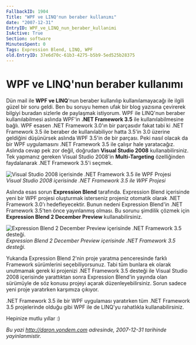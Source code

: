 ```yaml
---
FallbackID: 1904
Title: "WPF ve LINQ'nun beraber kullanımı"
date: "2007-12-31"
EntryID: WPF_ve_LINQ_nun_beraber_kullanimi
IsActive: True
Section: software
MinutesSpent: 0
Tags: Expression Blend, LINQ, WPF
old.EntryID: 37e6d70c-61b3-4275-b5b9-5ed525b28375
---
```

# WPF ve LINQ'nun beraber kullanımı
Dün mail ile **WPF ve LINQ**'nun beraber kullanılıp kullanılamayacağı
ile ilgili güzel bir soru geldi. Ben bu soruyu hemen ufak bir blog
yazısına çevirerek bilgiyi buradan sizlerle de paylaşmak istiyorum. WPF
ile LINQ'nun beraber kullanılabilmesi aslında WPF'in **.NET Framework
3.5** ile kullanılabilmesine bağlı. WPF esasen .NET Framework 3.0'ın bir
parçasıdır fakat tabi ki .NET Framework 3.5 ile beraber de
kullanılabiliyor hatta 3.5'in 3.0 üzerine geldiğini düşünürsek aslında
WPF 3.5'in de bir parçası. Peki nasıl olacak da bir WPF uygulamasını
.NET Framework 3.5 ile çalışır hale yaratacağız. Aslında cevap pek zor
değil, doğrudan **Visual Studio 2008** kullanabilirsiniz. Tek yapmanız
gereken Visual Studio 2008'in **Multi-Targeting** özelliğinden
faydalanarak .NET Framework 3.5'i seçmek.

![Visual Studio 2008 içerisinde .NET Framework 3.5 ile WPF
Projesi](media/WPF_ve_LINQ_nun_beraber_kullanimi/31122007_1.png)\
*Visual Studio 2008 içerisinde .NET Framework 3.5 ile WPF Projesi*

Aslında esas sorun **Expression Blend** tarafında. Expression Blend
içerisinde yeni bir WPF projesi oluşturmak isterseniz projeniz otomatik
olarak .NET Framework 3.0'ı hedefleyecektir. Bunun nedeni Expression
Blend'in .NET Framework 3.5'ten önce yayınlanmış olması. Bu sorunu
şimdilik çözmek için **Expression Blend 2 December Preview**
kullanabilirsiniz.

![Expression Blend 2 December Preview içerisinde .NET Framework 3.5
desteği.](media/WPF_ve_LINQ_nun_beraber_kullanimi/31122007_2.png)\
*Expression Blend 2 December Preview içerisinde .NET Framework 3.5
desteği.*

Yukarıda Expression Blend 2'nin proje yaratma penceresinde farklı
Framework sürümlerini seçebiliyorsunuz. Tabi tüm bunlara ek olarak
unutmamak gerek ki projenizi .NET Framework 3.5 desteği ile Visual
Studio 2008 içerisinde yarattıktan sonra Expression Blend'in yayında
olan sürümüyle de söz konusu projeyi açarak düzenleyebilirsiniz. Sorun
sadece yeni proje yaratırken karşımıza çıkıyor.

.NET Framework 3.5 ile bir WPF uygulaması yaratırken tüm .NET Framework
3.5 projelerinde olduğu gibi WPF ile de LINQ'yu rahatlıkla
kullanabilirsiniz.

Hepinize mutlu yıllar :)



*Bu yazi http://daron.yondem.com adresinde, 2007-12-31 tarihinde yayinlanmistir.*
